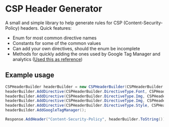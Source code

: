 # CSP Header Generator

A small and simple library to help generate rules for CSP (Content-Security-Policy) headers.
Quick features:
* Enum for most common directive names
* Constants for some of the common values
* Can add your own directives, should the enum be incomplete
* Methods for quickly adding the ones used by Google Tag Manager and analytics ([Used this as reference](https://developers.google.com/tag-manager/web/csp))

## Example usage
```C#
CSPHeaderBuilder headerBuilder = new CSPHeaderBuilder(CSPHeaderBuilder.StaticValues.None);
headerBuilder.AddDirective(CSPHeaderBuilder.DirectiveType.Font, CSPHeaderBuilder.StaticValues.Self);
headerBuilder.AddDirective(CSPHeaderBuilder.DirectiveType.Img, CSPHeaderBuilder.StaticValues.Self);
headerBuilder.AddDirective(CSPHeaderBuilder.DirectiveType.Img, CSPHeaderBuilder.StaticValues.SchemaData);
headerBuilder.AddDirective(CSPHeaderBuilder.DirectiveType.Style, CSPHeaderBuilder.StaticValues.Self);
headerBuilder.AddGoogleTagManager();

Response.AddHeader("Content-Security-Policy", headerBuilder.ToString());
```

